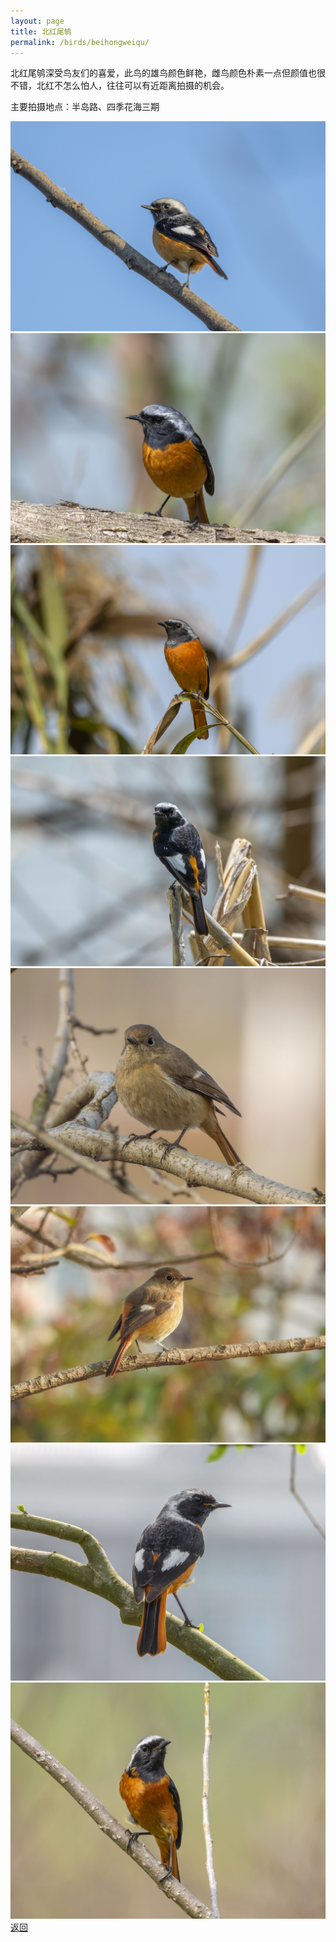 ```yaml
---
layout: page
title: 北红尾鸲
permalink: /birds/beihongweiqu/
---
```

北红尾鸲深受鸟友们的喜爱，此鸟的雄鸟颜色鲜艳，雌鸟颜色朴素一点但颜值也很不错，北红不怎么怕人，往往可以有近距离拍摄的机会。

主要拍摄地点：半岛路、四季花海三期

![](../picture/北红尾鸲/DSC_2582.jpg)
![](../picture/北红尾鸲/DSC_4029.jpg)
![](../picture/北红尾鸲/DSC_8643.jpg)
![](../picture/北红尾鸲/DSC_4046.jpg)
![](../picture/北红尾鸲/DSCN6688.jpg)
![](../picture/北红尾鸲/DSCN6833.JPG)
![](../picture/北红尾鸲/DSCN7792.JPG)
![](../picture/北红尾鸲/DSCN7806.JPG)
[返回](../../)
